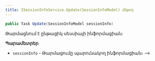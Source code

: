 ```yaml
---
title: ISessionInfoService.Update(SessionInfoModel) մեթոդ
---
```


```c#
public Task Update(SessionInfoModel sessionInfo)
```

Թարմացնում է ընթացիկ սեսսիայի ինֆորմացիան։

**Պարամետրեր**

* `sessionInfo` - Թարմացումը պարունակող ինֆորմացիան։ -->
